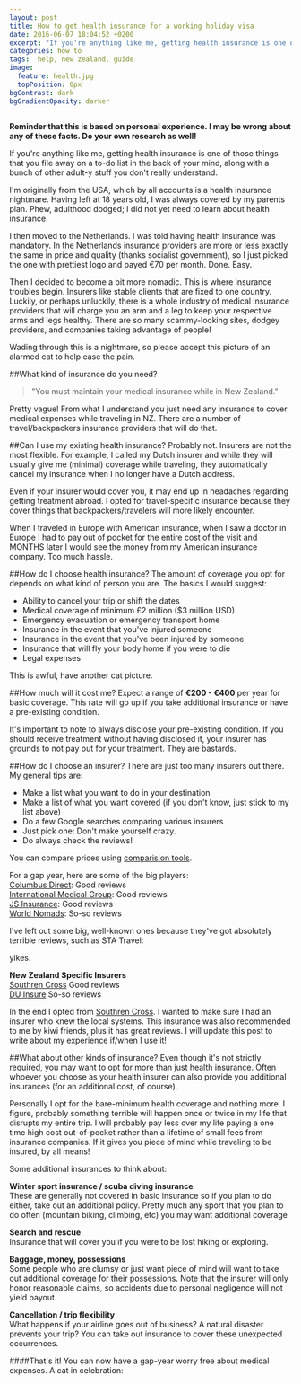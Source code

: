 ```yaml
---
layout: post
title: How to get health insurance for a working holiday visa
date: 2016-06-07 18:04:52 +0200
excerpt: "If you're anything like me, getting health insurance is one of those things t..."
categories: how to
tags:  help, new zealand, guide
image:
  feature: health.jpg
  topPosition: 0px
bgContrast: dark
bgGradientOpacity: darker
---
```


__Reminder that this is based on personal experience. I may be wrong about any of these facts. Do your own research as well!__

If you're anything like me, getting health insurance is one of those things that you file away on a to-do list in the back of your mind, along with a bunch of other adult-y stuff you don't really understand.

I'm originally from the USA, which by all accounts is a health insurance nightmare. Having left at 18 years old, I was always covered by my parents plan. Phew, adulthood dodged; I did not yet need to learn about health insurance.

I then moved to the Netherlands. I was told having health insurance was mandatory. In the Netherlands insurance providers are more or less exactly the same in price and quality (thanks socialist government), so I just picked the one with prettiest logo and payed €70 per month. Done. Easy.

<div class="img img--fullContainer img--14xLeading" style="background-image: url({{ site.baseurl_posts_img }}health.jpg);"></div>

Then I decided to become a bit more nomadic. This is where insurance troubles begin. Insurers like stable clients that are fixed to one country. Luckily, or perhaps unluckily, there is a whole industry of medical insurance providers that will charge you an arm and a leg to keep your respective arms and legs healthy. There are so many scammy-looking sites, dodgey providers, and companies taking advantage of people! 

Wading through this is a nightmare, so please accept this picture of an alarmed cat to help ease the pain.

<div class="img img--fullContainer img--14xLeading" style="background-image: url({{ site.baseurl_posts_img }}cat.jpg);"></div>

##What kind of insurance do you need?
<blockquote class="u--startsWithDoubleQuote">"You must maintain your medical insurance while in New Zealand." </blockquote>

Pretty vague! From what I understand you just need any insurance to cover medical expenses while traveling in NZ. There are a number of travel/backpackers insurance providers that will do that.

##Can I use my existing health insurance?
Probably not. Insurers are not the most flexible. For example, I called my Dutch insurer and while they will usually give me (minimal) coverage while traveling, they automatically cancel my insurance when I no longer have a Dutch address.

Even if your insurer would cover you, it may end up in headaches regarding getting treatment abroad. I opted for travel-specific insurance because they cover things that backpackers/travelers will more likely encounter.

When I traveled in Europe with American insurance, when I saw a doctor in Europe I had to pay out of pocket for the entire cost of the visit and MONTHS later I would see the money from my American insurance company. Too much hassle.

##How do I choose health insurance?
The amount of coverage you opt for depends on what kind of person you are. The basics I would suggest:

* Ability to cancel your trip or shift the dates
* Medical coverage of minimum £2 million ($3 million USD)
* Emergency evacuation or emergency transport home
* Insurance in the event that you've injured someone 
* Insurance in the event that you've been injured by someone 
* Insurance that will fly your body home if you were to die
* Legal expenses 

This is awful, have another cat picture.
<div class="img img--fullContainer img--14xLeading" style="background-image: url({{ site.baseurl_posts_img }}cats.jpg);"></div>

##How much will it cost me?
Expect a range of **€200 - €400** per year for basic coverage. This rate will go up if you take additional insurance or have a pre-existing condition.

It's important to note to always disclose your pre-existing condition. If you should receive treatment without having disclosed it, your insurer has grounds to not pay out for your treatment. They are bastards.

##How do I choose an insurer? 
There are just too many insurers out there. My general tips are:

* Make a list what you want to do in your destination
* Make a list of what you want covered (if you don't know, just stick to my list above)
* Do a few Google searches comparing various insurers
* Just pick one: Don't make yourself crazy.
* Do always check the reviews!

You can compare prices using [comparision tools](https://www.moneysupermarket.com/travel-insurance/enquiry/).

For a gap year, here are some of the big players:<br>
[Columbus Direct](http://www.columbusdirect.com/): Good reviews<br> 
[International Medical Group](http://www.imglobal.com/en/index.aspx): Good reviews<br>
[JS Insurance](https://www.jsinsurance.co.uk/single-trip-travel-insurance.html): Good reviews<br>
[World Nomads](https://www.worldnomads.com/): So-so reviews<br>

I've left out some big, well-known ones because they've got absolutely terrible reviews, such as STA Travel:
<div class="img img--fullContainer img--14xLeading" style="background-image: url({{ site.baseurl_posts_img }}review.jpg);"></div>
yikes.

**New Zealand Specific Insurers**<br>
[Southren Cross](https://www.scti.co.nz/visiting-new-zealand) Good reviews<br>
[DU Insure](http://www.duinsure.com/sites/duinsure.nsf/PagesBySection/Downunder_insurance_purchase) So-so reviews<br>

In the end I opted from [Southren Cross](https://www.scti.co.nz/visiting-new-zealand). I wanted to make sure I had an insurer who knew the local systems. This insurance was also recommended to me by kiwi friends, plus it has great reviews. I will update this post to write about my experience if/when I use it!

##What about other kinds of insurance?
Even though it's not strictly required, you may want to opt for more than just health insurance. Often whoever you choose as your health insurer can also provide you additional insurances (for an additional cost, of course).

Personally I opt for the bare-minimum health coverage and nothing more. I figure, probably something terrible will happen once or twice in my life that disrupts my entire trip. I will probably pay less over my life paying a one time high cost out-of-pocket rather than a lifetime of small fees from insurance companies. If it gives you piece of mind while traveling to be insured, by all means!

Some additional insurances to think about:

**Winter sport insurance / scuba diving insurance**<br>
These are generally not covered in basic insurance so if you plan to do either, take out an additional policy. Pretty much any sport that you plan to do often (mountain biking, climbing, etc) you may want additional coverage

**Search and rescue**<br>
Insurance that will cover you if you were to be lost hiking or exploring.

**Baggage, money, possessions**<br>
Some people who are clumsy or just want piece of mind will want to take out additional coverage for their possessions. Note that the insurer will only honor reasonable claims, so accidents due to personal negligence will not yield payout.

**Cancellation / trip flexibility**<br>
What happens if your airline goes out of business? A natural disaster prevents your trip? You can take out insurance to cover these unexpected occurrences. 

####That's it! You can now have a gap-year worry free about medical expenses. 
A cat in celebration:

<div class="img img--fullContainer img--14xLeading" style="background-image: url({{ site.baseurl_posts_img }}kitty.jpg);"></div>


